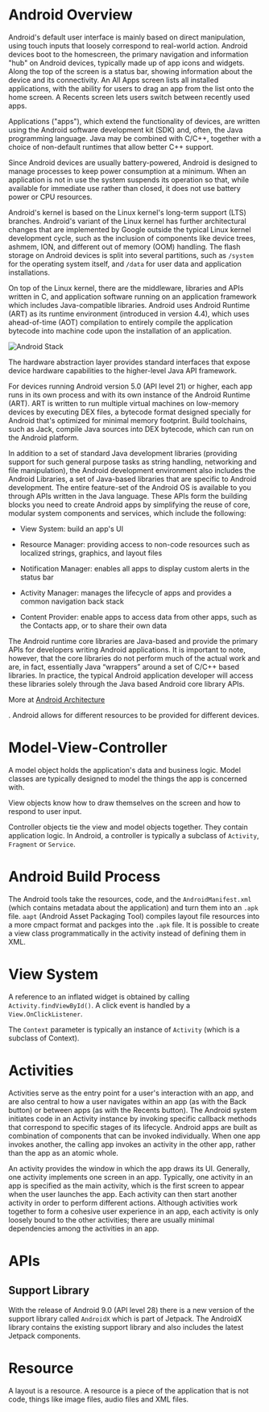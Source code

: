 # Android Overview

Android's default user interface is mainly based on direct manipulation, using touch inputs that loosely correspond to real-world action. Android devices boot to the homescreen, the primary navigation and information "hub" on Android devices, typically made up of app icons and widgets. Along the top of the screen is a status bar, showing information about the device and its connectivity. An All Apps screen lists all installed applications, with the ability for users to drag an app from the list onto the home screen. A Recents screen lets users switch between recently used apps.

Applications ("apps"), which extend the functionality of devices, are written using the Android software development kit (SDK) and, often, the Java programming language. Java may be combined with C/C++, together with a choice of non-default runtimes that allow better C++ support.

Since Android devices are usually battery-powered, Android is designed to manage processes to keep power consumption at a minimum. When an application is not in use the system suspends its operation so that, while available for immediate use rather than closed, it does not use battery power or CPU resources.

Android's kernel is based on the Linux kernel's long-term support (LTS) branches. Android's variant of the Linux kernel has further architectural changes that are implemented by Google outside the typical Linux kernel development cycle, such as the inclusion of components like device trees, ashmem, ION, and different out of memory (OOM) handling. The flash storage on Android devices is split into several partitions, such as `/system` for the operating system itself, and `/data` for user data and application installations.

On top of the Linux kernel, there are the middleware, libraries and APIs written in C, and application software running on an application framework which includes Java-compatible libraries. Android uses Android Runtime (ART) as its runtime environment (introduced in version 4.4), which uses ahead-of-time (AOT) compilation to entirely compile the application bytecode into machine code upon the installation of an application.

![Android Stack](https://developer.android.com/guide/platform/images/android-stack_2x.png)

The hardware abstraction layer provides standard interfaces that expose device hardware capabilities to the higher-level Java API framework.

For devices running Android version 5.0 (API level 21) or higher, each app runs in its own process and with its own instance of the Android Runtime (ART). ART is written to run multiple virtual machines on low-memory devices by executing DEX files, a bytecode format designed specially for Android that's optimized for minimal memory footprint. Build toolchains, such as Jack, compile Java sources into DEX bytecode, which can run on the Android platform.

In addition to a set of standard Java development libraries (providing support for such general purpose tasks as string handling, networking and file manipulation), the Android development environment also includes the Android Libraries, a set of Java-based libraries that are specific to Android development. The entire feature-set of the Android OS is available to you through APIs written in the Java language. These APIs form the building blocks you need to create Android apps by simplifying the reuse of core, modular system components and services, which include the following:

- View System: build an app's UI

- Resource Manager: providing access to non-code resources such as localized strings, graphics, and layout files

- Notification Manager: enables all apps to display custom alerts in the status bar

- Activity Manager: manages the lifecycle of apps and provides a common navigation back stack

- Content Provider: enable apps to access data from other apps, such as the Contacts app, or to share their own data

The Android runtime core libraries are Java-based and provide the primary APIs for developers writing Android applications. It is important to note, however, that the core libraries do not perform much of the actual work and are, in fact, essentially Java “wrappers” around a set of C/C++ based libraries. In practice, the typical Android application developer will access these libraries solely through the Java based Android core library APIs.


More at [Android Architecture](https://source.android.com/devices/architecture)

. Android allows for different resources to be provided for different devices.

# Model-View-Controller

A model object holds the application's data and business logic. Model classes are typically designed to model the things the app is concerned with.

View objects know how to draw themselves on the screen and how to respond to user input.

Controller objects tie the view and model objects together. They contain application logic. In Android, a controller is typically a subclass of `Activity`, `Fragment` or `Service`.

# Android Build Process

The Android tools take the resources, code, and the `AndroidManifest.xml` (which contains metadata about the application) and turn them into an `.apk` file. `aapt` (Android Asset Packaging Tool) compiles layout file resources into a more cmpact format and packges into the `.apk` file. It is possible to create a view class programmatically in the activity instead of defining them in XML.

# View System

A reference to an inflated widget is obtained by calling `Activity.findViewById()`. A click event is handled by a `View.OnClickListener`.

The `Context` parameter is typically an instance of `Activity` (which is a subclass of Context).

# Activities

Activities serve as the entry point for a user's interaction with an app, and are also central to how a user navigates within an app (as with the Back button) or between apps (as with the Recents button). The Android system initiates code in an Activity instance by invoking specific callback methods that correspond to specific stages of its lifecycle. Android apps are built as combination of components that can be invoked individually. When one app invokes another, the calling app invokes an activity in the other app, rather than the app as an atomic whole.

An activity provides the window in which the app draws its UI. Generally, one activity implements one screen in an app. Typically, one activity in an app is specified as the main activity, which is the first screen to appear when the user launches the app. Each activity can then start another activity in order to perform different actions. Although activities work together to form a cohesive user experience in an app, each activity is only loosely bound to the other activities; there are usually minimal dependencies among the activities in an app.


# APIs

## Support Library

With the release of Android 9.0 (API level 28) there is a new version of the support library called `AndroidX` which is part of Jetpack. The AndroidX library contains the existing support library and also includes the latest Jetpack components. 

# Resource

A layout is a resource. A resource is a piece of the application that is not code, things like image files, audio files and XML files.
